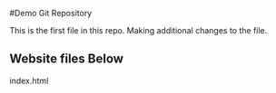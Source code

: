 #Demo Git Repository

This is the first file in this repo.
Making additional changes to the file.

## Website files Below
index.html
